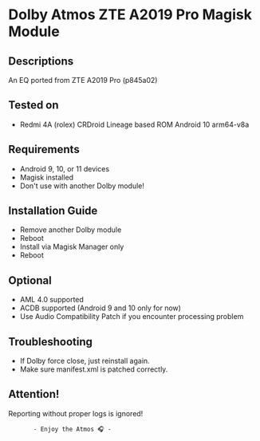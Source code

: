 # Dolby Atmos ZTE A2019 Pro Magisk Module

## Descriptions
An EQ ported from ZTE A2019 Pro (p845a02)

## Tested on
- Redmi 4A (rolex) CRDroid Lineage based ROM Android 10 arm64-v8a

## Requirements
- Android 9, 10, or 11 devices
- Magisk installed
- Don't use with another Dolby module!

## Installation Guide
- Remove another Dolby module
- Reboot
- Install via Magisk Manager only
- Reboot

## Optional
- AML 4.0 supported
- ACDB supported (Android 9 and 10 only for now)
- Use Audio Compatibility Patch if you encounter processing problem

## Troubleshooting
- If Dolby force close, just reinstall again.
- Make sure manifest.xml is patched correctly.

## Attention!
Reporting without proper logs is ignored!



           - Enjoy the Atmos 🎧 -
